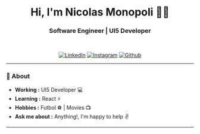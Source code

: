 <h1 align="center"> Hi, I'm Nicolas Monopoli 👨‍💻</h1>

<h3 align="center"> Software Engineer | UI5 Developer </h3> <br>

<p align="center"> 
<a href="https://www.linkedin.com/in/nmonopoli/"><img alt="LinkedIn" src="https://img.shields.io/badge/-Nicolas_Monopoli-blue?style=flat-square&logo=Linkedin&logoColor=white&link=https://www.linkedin.com/in/nmonopoli/"></a>
<a href="https://instagram.com/n.monopoli"><img alt="Instagram" src="https://img.shields.io/badge/-nmonopoli-1ca0f1?style=flat-square&logo=instagram&logoColor=white&link=https://instagram.com/n.monopoli"></a>
<a href="https://nmonopoli.github.io/"><img alt="Github" src="https://img.shields.io/badge/-nmonopoli-blue?style=flat-square&logo=github&logoColor=white&link=https://nmonopoli.github.io/"></a>
</p>

---------------------------------------------------------------------------------------------------------------------------------------------------------------------------------
### 🤔 About
-  **Working :**  UI5 Developer :computer:
-  **Learning :** React :zap:
-  **Hobbies :** Futbol :soccer: | Movies :tv:
-  **Ask me about :** Anything!, I'm happy to help :v:

---------------------------------------------------------------------------------------------------------------------------------------------------------------------------------
